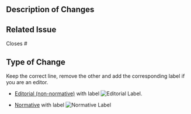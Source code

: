 <!-- Changes to WoT documents follow the [asynchronous decision policy](https://github.com/w3c/wot/blob/main/policies/async-decision.md). Please fill below to speed up the process -->

## Description of Changes

<!-- Free-text summary of the changes made by the pull request -->

## Related Issue

<!-- Put the issue number after # -->

Closes #

## Type of Change

Keep the correct line, remove the other and add the corresponding label if you are an editor.

<!-- In this case, once the label is added and approved by an Editor, after 1 week the PR can be merged. -->
- [Editorial (non-normative)](https://github.com/w3c/wot/blob/main/policies/async-decision.md#editorial-non-normative-changes) with label ![Editorial Label](https://img.shields.io/github/labels/w3c/wot-thing-description/Editorial).
<!-- In this case, two Editors who are not from the same organization or who are Invited Experts need to approve -->
- [Normative](https://github.com/w3c/wot/blob/main/policies/async-decision.md#editorial-non-normative-changes) with label ![Normative Label](https://img.shields.io/github/labels/w3c/wot-thing-description/normative%20change)
